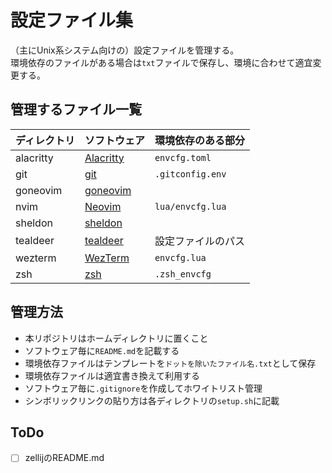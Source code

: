 # 設定ファイル集

（主にUnix系システム向けの）設定ファイルを管理する。  
環境依存のファイルがある場合は`txt`ファイルで保存し、環境に合わせて適宜変更する。

## 管理するファイル一覧

| ディレクトリ | ソフトウェア | 環境依存のある部分 |
| :-- | :-- | :-- |
| alacritty | [Alacritty](https://github.com/alacritty/alacritty) | `envcfg.toml` |
| git | [git](https://git-scm.com) | `.gitconfig.env` |
| goneovim | [goneovim](https://github.com/akiyosi/goneovim) |  |
| nvim | [Neovim](https://neovim.io) | `lua/envcfg.lua` |
| sheldon | [sheldon](https://github.com/rossmacarthur/sheldon) |  |
| tealdeer | [tealdeer](https://github.com/dbrgn/tealdeer) | 設定ファイルのパス |
| wezterm | [WezTerm](https://wezfurlong.org/wezterm/index.html) | `envcfg.lua` |
| zsh | [zsh](https://www.zsh.org) | `.zsh_envcfg` |

## 管理方法

- 本リポジトリはホームディレクトリに置くこと
- ソフトウェア毎に`README.md`を記載する
- 環境依存ファイルはテンプレートを`ドットを除いたファイル名.txt`として保存
- 環境依存ファイルは適宜書き換えて利用する
- ソフトウェア毎に`.gitignore`を作成してホワイトリスト管理
- シンボリックリンクの貼り方は各ディレクトリの`setup.sh`に記載

## ToDo

* [ ] zellijのREADME.md
